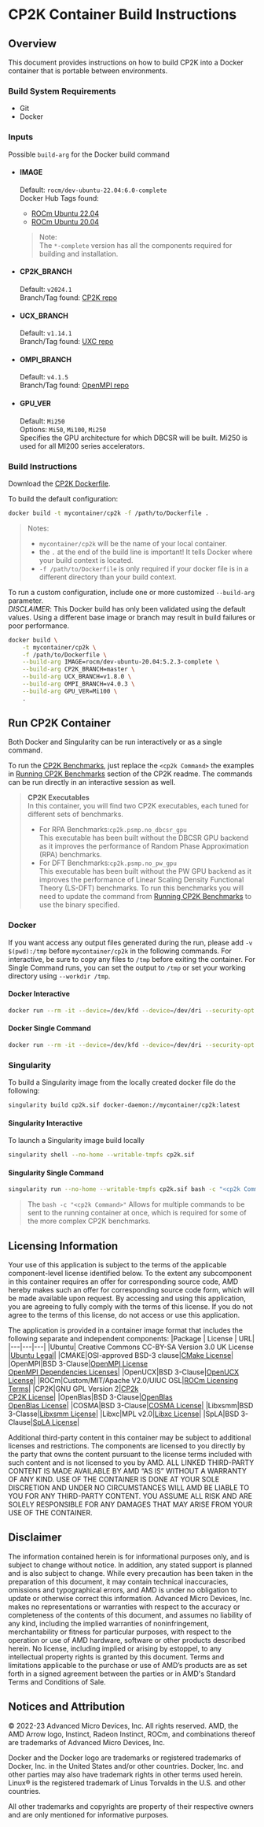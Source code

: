 # CP2K Container Build Instructions

## Overview
This document provides instructions on how to build CP2K into a Docker container that is portable between environments.

### Build System Requirements
- Git
- Docker

### Inputs
Possible `build-arg` for the Docker build command  

- #### IMAGE
    Default: `rocm/dev-ubuntu-22.04:6.0-complete`  
    Docker Hub Tags found: 
    - [ROCm Ubuntu 22.04](https://hub.docker.com/r/rocm/dev-ubuntu-22.04)
    - [ROCm Ubuntu 20.04](https://hub.docker.com/r/rocm/dev-ubuntu-20.04)
    > Note:  
    > The `*-complete` version has all the components required for building and installation.  

- #### CP2K_BRANCH
    Default: `v2024.1`  
    Branch/Tag found: [CP2K repo](https://github.com/cp2k/cp2k)

- #### UCX_BRANCH
    Default: `v1.14.1`  
    Branch/Tag found: [UXC repo](https://github.com/openucx/ucx)

- #### OMPI_BRANCH
    Default: `v4.1.5`  
    Branch/Tag found: [OpenMPI repo](https://github.com/open-mpi/ompi)

- #### GPU_VER
    Default: `Mi250`   
    Options: `Mi50`, `Mi100`, `Mi250`  
    Specifies the GPU architecture for which DBCSR will be built. Mi250 is used for all MI200 series accelerators.


### Build Instructions
Download the [CP2K Dockerfile](/cp2k-docker/Dockerfile).

To build the default configuration:
```bash
docker build -t mycontainer/cp2k -f /path/to/Dockerfile . 
```
>Notes:  
>- `mycontainer/cp2k` will be the name of your local container.
>- the `.` at the end of the build line is important! It tells Docker where your build context is located.
>- `-f /path/to/Dockerfile` is only required if your docker file is in a different directory than your build context.

To run a custom configuration, include one or more customized `--build-arg` parameter.  
*DISCLAIMER*: This Docker build has only been validated using the default values. Using a different base image or branch may result in build failures or poor performance.
```bash
docker build \
    -t mycontainer/cp2k \
    -f /path/to/Dockerfile \
    --build-arg IMAGE=rocm/dev-ubuntu-20.04:5.2.3-complete \
    --build-arg CP2K_BRANCH=master \
    --build-arg UCX_BRANCH=v1.8.0 \
    --build-arg OMPI_BRANCH=v4.0.3 \
    --build-arg GPU_VER=Mi100 \
    . 
```

## Run CP2K Container

Both Docker and Singularity can be run interactively or as a single command.

To run the [CP2K Benchmarks](/cp2k/README.md#running-cp2k-benchmarks), just replace the `<cp2k Command>` the examples in [Running CP2K Benchmarks](/cp2k/README.md#running-cp2k-benchmarks) section of the CP2K readme. The commands can be run directly in an interactive session as well.
> **CP2K Executables**  
> In this container, you will find two CP2K executables, each tuned for different sets of benchmarks.  
>- For RPA Benchmarks:`cp2k.psmp.no_dbcsr_gpu`  
>    This executable has been built without the DBCSR GPU backend as it improves the performance of Random Phase Approximation (RPA) benchmarks.
>- For DFT Benchmarks:`cp2k.psmp.no_pw_gpu`  
>    This executable has been built without the PW GPU backend as it improves the performance of Linear Scaling Density Functional Theory (LS-DFT) benchmarks.
> To run this benchmarks you will need to update the command from [Running CP2K Benchmarks](/cp2k/README.md#running-cp2k-benchmarks) to use the binary specified. 


### Docker 
If you want access any output files generated during the run, please add `-v $(pwd):/tmp` before `mycontainer/cp2k` in the following commands. 
For interactive, be sure to copy any files to `/tmp` before exiting the container. For Single Command runs, you can set the output to `/tmp` or set your working directory using `--workdir /tmp`.
#### Docker Interactive
```bash
docker run --rm -it --device=/dev/kfd --device=/dev/dri --security-opt seccomp=unconfined -e PMIX_MCA_gds=^ds21 mycontainer/cp2k /bin/bash
```

#### Docker Single Command
```bash
docker run --rm -it --device=/dev/kfd --device=/dev/dri --security-opt seccomp=unconfined -e PMIX_MCA_gds=^ds21 mycontainer/cp2k bash -c "<cp2k Command>"
```

### Singularity 
To build a Singularity image from the locally created docker file do the following:
```bash
singularity build cp2k.sif docker-daemon://mycontainer/cp2k:latest
```
#### Singularity Interactive
To launch a Singularity image build locally
```bash
singularity shell --no-home --writable-tmpfs cp2k.sif
```

#### Singularity Single Command
```bash
singularity run --no-home --writable-tmpfs cp2k.sif bash -c "<cp2k Command>"
```
> The `bash -c "<cp2k Command>"` Allows for multiple commands to be sent to the running container at once, which is required for some of the more complex CP2K benchmarks. 

## Licensing Information

Your use of this application is subject to the terms of the applicable component-level license identified below. To the extent any subcomponent in this container requires an offer for corresponding source code, AMD hereby makes such an offer for corresponding source code form, which will be made available upon request. By accessing and using this application, you are agreeing to fully comply with the terms of this license. If you do not agree to the terms of this license, do not access or use this application.

The application is provided in a container image format that includes the following separate and independent components:
|Package | License | URL|
|---|---|---|
|Ubuntu| Creative Commons CC-BY-SA Version 3.0 UK License |[Ubuntu Legal](https://ubuntu.com/legal)|
|CMAKE|OSI-approved BSD-3 clause|[CMake License](https://cmake.org/licensing/)|
|OpenMPI|BSD 3-Clause|[OpenMPI License](https://www-lb.open-mpi.org/community/license.php)<br /> [OpenMPI Dependencies Licenses](https://docs.open-mpi.org/en/v5.0.x/license/index.html)|
|OpenUCX|BSD 3-Clause|[OpenUCX License](https://openucx.org/license/)|
|ROCm|Custom/MIT/Apache V2.0/UIUC OSL|[ROCm Licensing Terms](https://rocm.docs.amd.com/en/latest/release/licensing.html)|
|CP2K|GNU GPL Version 2|[CP2k](https://www.cp2k.org/)<br />[CP2K License](https://github.com/cp2k/cp2k/blob/master/LICENSE)|
|OpenBlas|BSD 3-Clause|[OpenBlas](https://www.openblas.net/)<br /> [OpenBlas License](https://github.com/xianyi/OpenBLAS/blob/develop/LICENSE)|
|COSMA|BSD 3-Clause|[COSMA License](https://github.com/eth-cscs/COSMA/blob/master/LICENSE)|
|Libxsmm|BSD 3-Classe|[Libxsmm License](https://libxsmm.readthedocs.io/en/latest/LICENSE/)|
|Libxc|MPL v2.0|[Libxc License](https://github.com/ElectronicStructureLibrary/libxc)|
|SpLA|BSD 3-Clause|[SpLA License](https://github.com/eth-cscs/spla/blob/master/LICENSE)|

Additional third-party content in this container may be subject to additional licenses and restrictions. The components are licensed to you directly by the party that owns the content pursuant to the license terms included with such content and is not licensed to you by AMD. ALL LINKED THIRD-PARTY CONTENT IS MADE AVAILABLE BY AMD “AS IS” WITHOUT A WARRANTY OF ANY KIND. USE OF THE CONTAINER IS DONE AT YOUR SOLE DISCRETION AND UNDER NO CIRCUMSTANCES WILL AMD BE LIABLE TO YOU FOR ANY THIRD-PARTY CONTENT. YOU ASSUME ALL RISK AND ARE SOLELY RESPONSIBLE FOR ANY DAMAGES THAT MAY ARISE FROM YOUR USE OF THE CONTAINER.
 
## Disclaimer
The information contained herein is for informational purposes only, and is subject to change without notice. In addition, any stated support is planned and is also subject to change. While every precaution has been taken in the preparation of this document, it may contain technical inaccuracies, omissions and typographical errors, and AMD is under no obligation to update or otherwise correct this information. Advanced Micro Devices, Inc. makes no representations or warranties with respect to the accuracy or completeness of the contents of this document, and assumes no liability of any kind, including the implied warranties of noninfringement, merchantability or fitness for particular purposes, with respect to the operation or use of AMD hardware, software or other products described herein. No license, including implied or arising by estoppel, to any intellectual property rights is granted by this document. Terms and limitations applicable to the purchase or use of AMD’s products are as set forth in a signed agreement between the parties or in AMD's Standard Terms and Conditions of Sale.

 
## Notices and Attribution
© 2022-23 Advanced Micro Devices, Inc. All rights reserved. AMD, the AMD Arrow logo, Instinct, Radeon Instinct, ROCm, and combinations thereof are trademarks of Advanced Micro Devices, Inc.

Docker and the Docker logo are trademarks or registered trademarks of Docker, Inc. in the United States and/or other countries. Docker, Inc. and other parties may also have trademark rights in other terms used herein. Linux® is the registered trademark of Linus Torvalds in the U.S. and other countries.

All other trademarks and copyrights are property of their respective owners and are only mentioned for informative purposes.

